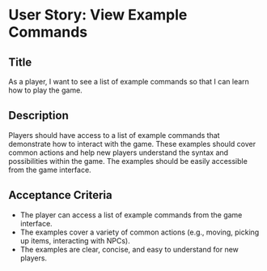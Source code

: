 
# User Story: View Example Commands

## Title
As a player, I want to see a list of example commands so that I can learn how to play the game.

## Description
Players should have access to a list of example commands that demonstrate how to interact with the game. These examples should cover common actions and help new players understand the syntax and possibilities within the game. The examples should be easily accessible from the game interface.

## Acceptance Criteria
- The player can access a list of example commands from the game interface.
- The examples cover a variety of common actions (e.g., moving, picking up items, interacting with NPCs).
- The examples are clear, concise, and easy to understand for new players.
